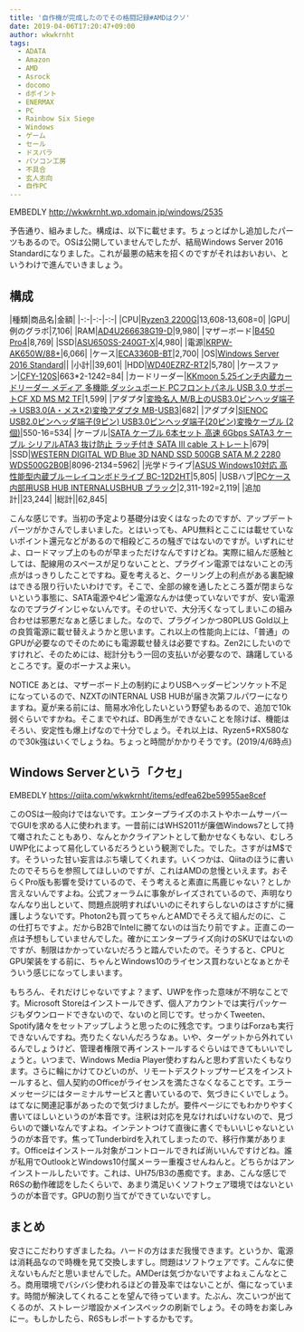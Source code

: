 ```yaml
---
title: '自作機が完成したのでその格闘記録#AMDはクソ'
date: 2019-04-06T17:20:47+09:00
author: wkwkrnht
tags:
  - ADATA
  - Amazon
  - AMD
  - Asrock
  - docomo
  - dポイント
  - ENERMAX
  - PC
  - Rainbow Six Siege
  - Windows
  - ゲーム
  - セール
  - ドスパラ
  - パソコン工房
  - 不具合
  - 玄人志向
  - 自作PC
---
```

EMBEDLY http://wkwkrnht.wp.xdomain.jp/windows/2535

予告通り、組みました。構成は、以下に載せます。ちょっとばかし追加したパーツもあるので。OSは公開していませんでしたが、結局Windows Server 2016 Standardになりました。これが最悪の結末を招くのですがそれはおいおい、というわけで進んでいきましょう。

## 構成
|種類|商品名|金額|
|-:-|-:-|-:-|
|CPU|[Ryzen3 2200G](https://www.dospara.co.jp/5shopping/detail_parts.php?bg=1&br=10&sbr=1299&ic=451545&ft=Ryzen3+2200G&lf=2)|13,608-13,608=0|
|GPU|例のグラボ|7,106|
|RAM|[AD4U266638G19-D](https://www.dospara.co.jp/5shopping/detail_parts.php?bg=1&br=12&sbr=1017&ic=457266&ft=AD4U266638G19-D&lf=2)|9,980|
|マザーボード|[B450 Pro4](https://www.dospara.co.jp/5shopping/detail_parts.php?bg=1&br=21&sbr=1297&ic=453935&ft=B450+Pro4&lf=2)|8,769|
|SSD|[ASU650SS-240GT-X](https://www.dospara.co.jp/5shopping/detail_parts.php?bg=1&br=115&sbr=1155&ic=456872&ft=ASU650SS-240GT-R&lf=2)|4,980|
|電源|[KRPW-AK650W/88+](https://www.dospara.co.jp/5shopping/detail_parts.php?bg=1&br=83&sbr=83&ic=440389&ft=KRPW-AK650W%2F88%2B&lf=0)|6,066|
|ケース|[ECA3360B-BT](https://www.dospara.co.jp/5shopping/detail_parts.php?bg=1&br=72&sbr=79&ic=385119&lf=2)|2,700|
|OS|[Windows Server 2016 Standard](https://product.rakuten.co.jp/product/-/66b067a37af8cff0823de06625c57926/?scid=s_kwa_pla_pcp)||
|小計||39,601|
|HDD|[WD40EZRZ-RT2](https://www.dospara.co.jp/5shopping/detail_parts.php?bg=1&br=13&sbr=172&ic=442588&_bdadid=JPGTE5.00002isv&lf=0)|5,780|
|ケースファン|[CFY-120S](https://shop.tsukumo.co.jp/goods/4937925913060)|663*2-1242=84|
|カードリーダー|[KKmoon 5.25インチ内蔵カードリーダー メディア 多機能 ダッシュボード PCフロントパネル USB 3.0 サポートCF XD MS M2 TF](https://www.amazon.co.jp/gp/product/B071FH8KQR/ref=ppx_yo_dt_b_asin_title_o01_s00?ie=UTF8&psc=1)|1,599|
|アダプタ|[変換名人 M/B上のUSB3.0ピンヘッダ端子 → USB3.0(A・メス×2)変換アダプタ MB-USB3](https://www.amazon.co.jp/gp/product/B00EIEZ5PO/ref=ppx_yo_dt_b_asin_title_o07_s00?ie=UTF8&psc=1)|682|
|アダプタ|[SIENOC USB2.0ピンヘッダ端子(9ピン) USB3.0ピンヘッダ端子(20ピン)変換ケーブル (2個)](https://www.amazon.co.jp/gp/product/B01985OE2C/ref=ppx_yo_dt_b_asin_title_o09_s00?ie=UTF8&psc=1)|550-16=534|
|ケーブル|[SATA ケーブル 6本セット 高速 6Gbps SATA3 ケーブル シリアルATA3 抜け防止 ラッチ付き SATA III cable ストレート](https://www.amazon.co.jp/gp/product/B074MZRWDK/ref=ppx_yo_dt_b_asin_title_o08_s00?ie=UTF8&psc=1)|679|
|SSD|[WESTERN DIGITAL WD Blue 3D NAND SSD 500GB SATA M.2 2280 WDS500G2B0B](https://www.dospara.co.jp/5shopping/detail_parts.php?bg=1&br=115&sbr=1144&ic=448487&ft=WESTERN+DIGITAL+WD+Blue+3D+NAND+SSD+500GB+SATA+M.2+2280+WDS500G2B0B&lf=1)|8096-2134=5962|
|光学ドライブ|[ASUS Windows10対応 高性能型内蔵ブルーレイコンボドライブ BC-12D2HT](https://www.amazon.co.jp/gp/product/B01JP7BW0U/ref=ppx_yo_dt_b_asin_title_o05_s00?ie=UTF8&psc=1)|5,805|
|USBハブ|[PCケース内部用USB HUB INTERNALUSBHUB ブラック](https://shop.tsukumo.co.jp/goods/4943508300691)|2,311-192=2,119|
|追加計||23,244|
|総計||62,845|

こんな感じです。当初の予定より基礎分は安くはなったのですが、アップデートパーツがかさんでしまいました。とはいっても、APU無料とここには載せていないポイント還元などがあるので相殺どころの騒ぎではないのですが。いずれにせよ、ロードマップ上のものが早まっただけなんですけどね。実際に組んだ感触としては、配線用のスペースが足りないことと、プラグイン電源ではないことの汚点がはっきりしたことですね。夏を考えると、クーリング上の利点がある裏配線はできる限り行いたいわけです。そこで、全部の線を通したところ蓋が閉まらないという事態に、SATA電源や4ピン電源なんかは使っていないですが、安い電源なのでプラグインじゃないんです。そのせいで、大分汚くなってしまいこの組み合わせは邪悪だなぁと感じました。なので、プラグインかつ80PLUS Gold以上の良質電源に載せ替えようかと思います。これ以上の性能向上には、「普通」のGPUが必要なのでそのためにも電源載せ替えは必要ですね。Zen2にしたいのですけれど、そのためには、総計分もう一回の支払いが必要なので、躊躇しているところです。夏のボーナスよ来い。

NOTICE あとは、マザーボード上の制約によりUSBヘッダーピンソケット不足になっているので、NZXTのINTERNAL USB HUBが届き次第フルパワーになりますね。夏が来る前には、簡易水冷化したいという野望もあるので、追加で10k弱ぐらいですかね。そこまでやれば、BD再生ができないことを除けば、機能はそろい、安定性も爆上げなので十分でしょう。それ以上は、Ryzen5+RX580なので30k強はいくでしょうね。ちょっと時間がかかりそうです。(2019/4/6時点)

## Windows Serverという「クセ」

EMBEDLY https://qiita.com/wkwkrnht/items/edfea62be59955ae8cef

このOSは一般向けではないです。エンタープライズのホストやホームサーバーでGUIを求める人に使われます。一昔前にはWHS2011が廉価Windows7として持て囃されたこともあり、なんとかクライアントとして動かせなくもない、むしろUWP化によって易化しているだろうという観測でした。でした。さすがはM$です。そういった甘い妄言はぶち壊してくれます。いくつかは、Qiitaのほうに書いたのでそちらを参照してほしいのですが、これはAMDの怠慢といえます。おそらくPro版も影響を受けているので、そう考えると素直に馬鹿じゃない？としか言えないんですよね。公式フォーラムに事象がレイズされているので、声明なりなんなり出しといて、問題点説明すればいいのにそれすらしないのはさすがに擁護しようないです。Photon2も買ってちゃんとAMDでそろえて組んだのに、この仕打ちですよ。だからB2BでIntelに勝てないのは当たり前ですよ。正直この一点は予想もしていませんでした。確かにエンタープライズ向けのSKUではないのですが、制限はかかっていないだろうと踏んでいたので。そうすると、CPUとGPU架装をする前に、ちゃんとWindows10のライセンス買わないとなぁとかそういう感じになってしまいます。

もちろん、それだけじゃないですよ？まず、UWPを作った意味が不明なことです。Microsoft Storeはインストールできず、個人アカウントでは実行パッケージもダウンロードできないので、ないのと同じです。せっかくTweeten、Spotify諸々をセットアップしようと思ったのに残念です。つまりはForzaも実行できないんですね。売りたくないんだろうなぁ。いや、ターゲットから外れているんでしょうけど、管理者権限で再インストールするぐらいはできてもいいでしょうと。いつまで、Windows Media Player使わすねんと思わず言いたくもなります。さらに輪にかけてひどいのが、リモートデスクトップサービスをインストールすると、個人契約のOfficeがライセンスを満たさなくなることです。エラーメッセージにはターミナルサービスと書いているので、気づきにくいでしょう。はてなに関連記事があったので気づけましたが。要件ページにでもわかりやすく書いてほしいというのが本音です。注釈は対応を見なければいけないので、見づらいので嫌いなんですよね。インテントつけて直後に書くでもいいじゃないというのが本音です。焦ってTunderbirdを入れてしまったので、移行作業があります。Officeはインストール対象がコントロールできれば尚いいんですけどね。誰が私用でOutlookとWindows10付属メーラー重複させんねんと。どちらかはアンインストールしたいです。これは、UH75/B3の愚痴です。まあ、こんな感じでR6Sの動作確認をしたくらいで、あまり満足いくソフトウェア環境ではないというのが本音です。GPUの割り当てができていないですし。

## まとめ

安さにこだわりすぎましたね。ハードの方はまだ我慢できます。というか、電源は消耗品なので時機を見て交換しますし。問題はソフトウェアです。こんなに使えないもんだと思いませんでした。AMDerは気づかないですよねぇこんなところ。商用環境でバシバシ使われるほどの普及率ではないことが、傷になっています。時間が解決してくれることを望んで待っています。たぶん、次こいつが出てくるのが、ストレージ増設かメインスペックの刷新でしょう。その時をお楽しみにー。もしかしたら、R6Sもレポートするかもです。